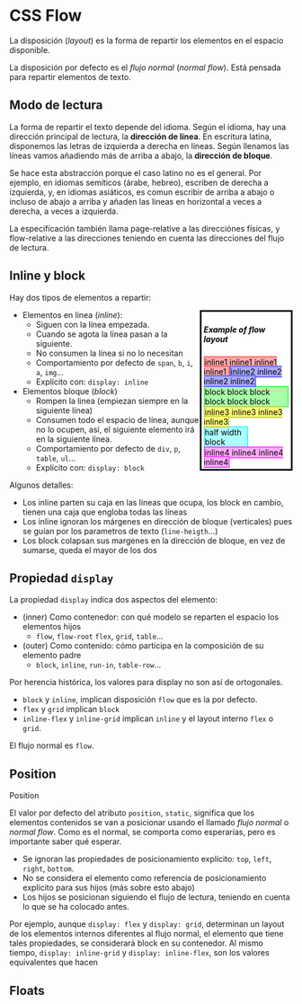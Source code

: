 # CSS Flow

La disposición (_layout_) es la forma de repartir los elementos en el espacio disponible.

La disposición por defecto es el _flujo normal_ (_normal flow_).
Está pensada para repartir elementos de texto.

## Modo de lectura

La forma de repartir el texto depende del idioma.
Según el idioma, hay una dirección principal de lectura, la **dirección de línea**.
En escritura latina, disponemos las letras de izquierda a derecha en líneas.
Según llenamos las líneas vamos añadiendo más de arriba a abajo,
la **dirección de bloque**.

Se hace esta abstracción porque el caso latino no es el general.
Por ejemplo, en idiomas semíticos (árabe, hebreo),
escriben de derecha a izquierda, y, en idiomas asiáticos,
es comun escribir de arriba a abajo o incluso de abajo a arriba
y añaden las lineas en horizontal a veces a derecha, a veces a izquierda.

La especificación también llama
page-relative a las direcciónes físicas, y flow-relative a las direcciones
teniendo en cuenta las direcciones del flujo de lectura.

## Inline y block

Hay dos tipos de elementos a repartir:

<div style="border: solid; float: right; width: 30%; padding: 3pt; color: black; background: white">
<h5>Example of flow layout</h5>
<span style="background: #faa; border: solid 2pt #f66">
inline1 inline1 inline1 inline1 
</span>
<span style="background: #aaf; border: solid 2pt #66f">
inline2 inline2 inline2 inline2
</span>
<div style="background: #afa; border: solid 2pt #4f4">
block block block
block block block
</div>
<span style="background: #ff7; border: solid 2pt #cc4">
inline3 inline3 inline3 inline3
</span>
<div style="background: #aff; border: solid 2pt #3ff; width: 50%">
half width block
</div>
<span style="background: #faf; border: solid 2pt #f4f">
inline4 inline4 inline4 inline4
</span>
</div>

- Elementos en linea (_inline_):
	- Siguen con la línea empezada.
	- Cuando se agota la línea pasan a la siguiente.
	- No consumen la línea si no lo necesitan
	- Comportamiento por defecto de `span`, `b`, `i`, `a`, `img`...
	- Explícito con: `display: inline`
- Elementos bloque (_block_)
	- Rompen la linea (empiezan siempre en la siguiente línea)
	- Consumen todo el espacio de línea, aunque no lo ocupen, 
	  así, el siguiente elemento irá en la siguiente línea.
	- Comportamiento por defecto de `div`, `p`, `table`, `ul`...
	- Explícito con: `display: block`

Algunos detalles:

- Los inline parten su caja en las líneas que ocupa, los block en cambio, tienen una caja que engloba todas las líneas
- Los inline ignoran los márgenes en dirección de bloque (verticales) pues se guían por los parametros de texto (`line-heigth`...) 
- Los block colapsan sus margenes en la dirección de bloque, en vez de sumarse, queda el mayor de los dos

## Propiedad `display`

La propiedad `display` indica dos aspectos del elemento:

- (inner) Como contenedor: con qué modelo se reparten el espacio los elementos hijos
	- `flow`, `flow-root` `flex`, `grid`, `table`...
- (outer) Como contenido: cómo participa en la composición de su elemento padre
	- `block`, `inline`, `run-in`, `table-row`...

Por herencia histórica, los valores para display no son así de ortogonales.

- `block` y `inline`, implican disposición `flow` que es la por defecto.
- `flex` y `grid` implican `block`
- `inline-flex` y `inline-grid` implican `inline` y el layout interno `flex` o `grid`.

El flujo normal es `flow`.


## Position

Position 


El valor por defecto del atributo `position`, `static`,
significa que los elementos contenidos se van a posicionar usando el llamado _flujo normal_ o _normal flow_.
Como es el normal, se comporta como esperarías, pero es importante saber qué esperar.

- Se ignoran las propiedades de posicionamiento explícito: `top`, `left`, `right`, `bottom`.
- No se considera el elemento como referencia de posicionamiento explícito para sus hijos (más sobre esto abajo)
- Los hijos se posicionan siguiendo el flujo de lectura,
  teniendo en cuenta lo que se ha colocado antes.


Por ejemplo, aunque `display: flex` y `display: grid`,
determinan un layout de los elementos internos diferentes al flujo normal,
el elemento que tiene tales propiedades, se considerarà block en su contenedor.
Al mismo tiempo, `display: inline-grid` y `display: inline-flex`,
son los valores equivalentes que hacen

## Floats



